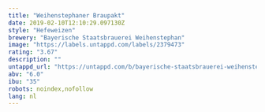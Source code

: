 ```yaml
---
title: "Weihenstephaner Braupakt"
date: 2019-02-10T12:10:29.097130Z
style: "Hefeweizen"
brewery: "Bayerische Staatsbrauerei Weihenstephan"
image: "https://labels.untappd.com/labels/2379473"
rating: "3.67"
description: ""
untappd_url: "https://untappd.com/b/bayerische-staatsbrauerei-weihenstephan-weihenstephaner-braupakt/2379473"
abv: "6.0"
ibu: "35"
robots: noindex,nofollow
lang: nl
---
```

